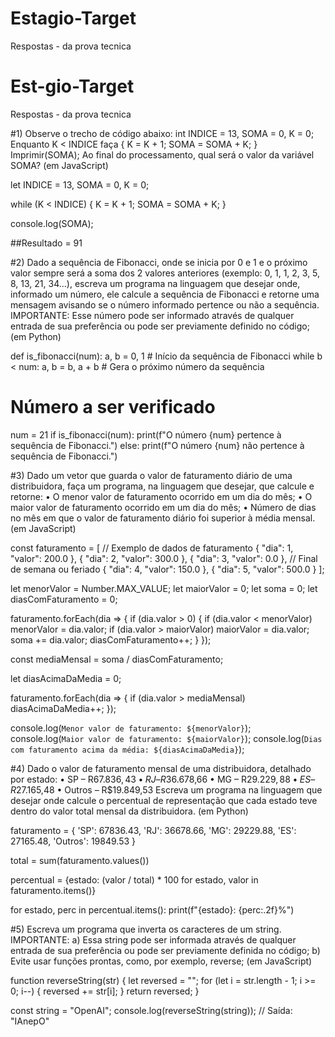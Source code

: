# Estagio-Target
Respostas - da prova tecnica

# Est-gio-Target
Respostas - da prova tecnica

#1) Observe o trecho de código abaixo: int INDICE = 13, SOMA = 0, K = 0;
Enquanto K < INDICE faça { K = K + 1; SOMA = SOMA + K; }
Imprimir(SOMA);
Ao final do processamento, qual será o valor da variável SOMA?
(em JavaScript)

let INDICE = 13, SOMA = 0, K = 0;

while (K < INDICE) {
  K = K + 1;
  SOMA = SOMA + K;
}

console.log(SOMA);

##Resultado = 91


#2) Dado a sequência de Fibonacci, onde se inicia por 0 e 1 e o próximo valor sempre será a soma dos 2 valores anteriores (exemplo: 0, 1, 1, 2, 3, 5, 8, 13, 21, 34...), escreva um programa na linguagem que desejar onde, informado um número, ele calcule a sequência de Fibonacci e retorne uma mensagem avisando se o número informado pertence ou não a sequência.
IMPORTANTE: Esse número pode ser informado através de qualquer entrada de sua preferência ou pode ser previamente definido no código;
(em Python)

def is_fibonacci(num):
    a, b = 0, 1  # Início da sequência de Fibonacci
    while b < num:
        a, b = b, a + b  # Gera o próximo número da sequência
# Número a ser verificado
num = 21
if is_fibonacci(num):
    print(f"O número {num} pertence à sequência de Fibonacci.")
else:
    print(f"O número {num} não pertence à sequência de Fibonacci.")


#3) Dado um vetor que guarda o valor de faturamento diário de uma distribuidora, faça um programa, na linguagem que desejar, que calcule e retorne:
• O menor valor de faturamento ocorrido em um dia do mês;
• O maior valor de faturamento ocorrido em um dia do mês;
• Número de dias no mês em que o valor de faturamento diário foi superior à média mensal.
(em JavaScript)

const faturamento = [ // Exemplo de dados de faturamento
  { "dia": 1, "valor": 200.0 },
  { "dia": 2, "valor": 300.0 },
  { "dia": 3, "valor": 0.0 }, // Final de semana ou feriado
  { "dia": 4, "valor": 150.0 },
  { "dia": 5, "valor": 500.0 }
];

let menorValor = Number.MAX_VALUE;
let maiorValor = 0;
let soma = 0;
let diasComFaturamento = 0;

faturamento.forEach(dia => {
  if (dia.valor > 0) {
    if (dia.valor < menorValor) menorValor = dia.valor;
    if (dia.valor > maiorValor) maiorValor = dia.valor;
    soma += dia.valor;
    diasComFaturamento++;
  }
});

const mediaMensal = soma / diasComFaturamento;

let diasAcimaDaMedia = 0;

faturamento.forEach(dia => {
  if (dia.valor > mediaMensal) diasAcimaDaMedia++;
});

console.log(`Menor valor de faturamento: ${menorValor}`);
console.log(`Maior valor de faturamento: ${maiorValor}`);
console.log(`Dias com faturamento acima da média: ${diasAcimaDaMedia}`);


#4) Dado o valor de faturamento mensal de uma distribuidora, detalhado por estado:
• SP – R$67.836,43
• RJ – R$36.678,66
• MG – R$29.229,88
• ES – R$27.165,48
• Outros – R$19.849,53
Escreva um programa na linguagem que desejar onde calcule o percentual de representação que cada estado teve dentro do valor total mensal da distribuidora.
(em Python)

faturamento = {
    'SP': 67836.43,
    'RJ': 36678.66,
    'MG': 29229.88,
    'ES': 27165.48,
    'Outros': 19849.53
}

total = sum(faturamento.values())

percentual = {estado: (valor / total) * 100 for estado, valor in faturamento.items()}

for estado, perc in percentual.items():
    print(f"{estado}: {perc:.2f}%")


#5) Escreva um programa que inverta os caracteres de um string.
IMPORTANTE:
a) Essa string pode ser informada através de qualquer entrada de sua preferência ou pode ser previamente definida no código;
b) Evite usar funções prontas, como, por exemplo, reverse;
(em JavaScript)

function reverseString(str) {
  let reversed = "";
  for (let i = str.length - 1; i >= 0; i--) {
    reversed += str[i];
  }
  return reversed;
}

const string = "OpenAI";
console.log(reverseString(string)); // Saída: "IAnepO"
